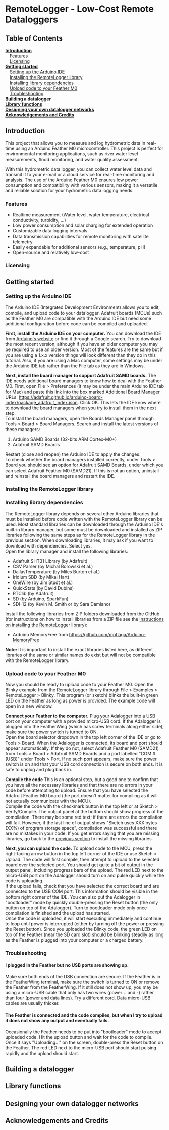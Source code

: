 # RemoteLogger - Low-Cost Remote Dataloggers

## Table of Contents
[**Introduction**](#introduction)<br>
&ensp;&ensp;[Features](#features)<br>
&ensp;&ensp;[Licensing](#licensing)<br>
[**Getting started**](#getting-started)<br>
&ensp;&ensp;[Setting up the Arduino IDE](#setting-up-the-arduino-ide)<br>
&ensp;&ensp;[Installing the RemoteLogger library](#installing-the-remotelogger-library)<br>
&ensp;&ensp;[Installing library dependencies](#installing-library-dependencies)<br>
&ensp;&ensp;[Upload code to your Feather M0](#upload-code-to-your-feather-m0)<br>
&ensp;&ensp;[Troubleshooting](#troubleshooting)<br>
[**Building a datalogger**](#building-a-datalogger)<br>
[**Library functions**](#library-functions)<br>
[**Designing your own datalogger networks**](#designing-your-own-datalogger-networks)<br>
[**Acknowledgements and Credits**](#acknowledgements-and-credits)<br>


## Introduction
This project that allows you to measure and log hydrometric data in real-time using an Arduino Feather M0 microcontroller. This project is perfect for environmental monitoring applications, such as river water level measurements, flood monitoring, and water quality assessment.

With this hydrometric data logger, you can collect water level data and transmit it to your e-mail or a cloud service for real-time monitoring and analysis. The use of the Arduino Feather M0 ensures low power consumption and compatibility with various sensors, making it a versatile and reliable solution for your hydrometric data logging needs.

### Features 
-   Realtime measurement (Water level, water temperature, electrical conductivity, turbidity, ...)
-   Low power consumption and solar charging for extended operation
-   Customizable data logging intervals
-   Data transmission capabilities for remote monitoring with satellite telemetry
-   Easily expandable for additional sensors (e.g., temperature, pH)
-   Open-source and relatively low-cost

### Licensing 

## Getting started
### Setting up the Arduino IDE
The Arduino IDE (Integrated Development Environment) allows you to edit, compile, and upload code to your datalogger. Adafruit boards (MCUs) such as the Feather M0 are compatible with the Arduino IDE but need some additional configuration before code can be compiled and uploaded.

**First, install the Arduino IDE on your computer.** You can download the IDE from [Arduino's website](https://www.arduino.cc/en/software) or find it through a Google search. Try to download the most recent version, although if you have an older computer you may be required to use an older version. Most of the features are the same but if you are using a 1.x.x version things will look different than they do in this tutorial. Also, if you are using a Mac computer, some settings may be under the Arduino IDE tab rather than the File tab as they are in Windows.

**Next, install the board manager to support Adafruit SAMD boards.** The IDE needs additional board managers to know how to deal with the Feather M0. First, open File > Preferences (it may be under the main Arduino IDE tab for Mac) and paste this link into the box marked Additional Board Manager URLs: https://adafruit.github.io/arduino-board-index/package_adafruit_index.json. Click OK. This lets the IDE know where to download the board managers when you try to install them in the next step.<br>
To install the board managers, open the Boards Manager panel through Tools > Board > Board Managers. Search and install the latest versions of these managers:
1. Arduino SAMD Boards (32-bits ARM Cortex-M0+)
2. Adafruit SAMD Boards<br>

Restart (close and reopen) the Arduino IDE to apply the changes.<br>
To check whether the board managers installed correctly, under Tools > Board you should see an option for Adafruit SAMD Boards, under which you can select Adafruit Feather M0 (SAMD21). If this is not an option, uninstall and reinstall the board managers and restart the IDE.

### Installing the RemoteLogger library
### Installing library dependencies
The RemoteLogger library depends on several other Arduino libraries that must be installed before code written with the RemoteLogger library can be used. Most standard libraries can be downloaded through the Arduino IDE's built-in library manager, but some must be downloaded and installed as ZIP libraries following the same steps as for the RemoteLogger library in the previous section. When downloading libraries, it may ask if you want to download with dependencies. Select yes.<br>
Open the library manager and install the following libraries:
- Adafruit SHT31 Library (by Adafruit)
- CSV Parser (by Michal Borowski et al.)
- DallasTemperature (by Miles Burton et al.)
- Iridium SBD (by Mikal Hart)
- OneWire (by Jim Studt et al.)
- QuickStats (by David Dubins)
- RTClib (by Adafruit)
- SD (by Arduino, SparkFun)
- SDI-12 (by Kevin M. Smith or by Sara Damiano)

Install the following libraries from ZIP folders downloaded from the GitHub (for instructions on how to install libraries from a ZIP file see the [instructions on installing the RemoteLogger library](#installing-the-remotelogger-library)):
- Arduino MemoryFree from https://github.com/mpflaga/Arduino-MemoryFree

**Note:** It is important to install the exact libraries listed here, as different libraries of the same or similar names do exist but will not be compatible with the RemoteLogger library. 

### Upload code to your Feather M0
Now you should be ready to upload code to your Feather M0. Open the Blinky example from the RemoteLogger library through File > Examples > RemoteLogger > Blinky. This program (or sketch) blinks the built-in green LED on the Feather as long as power is provided. The example code will open in a new window.<br>

**Connect your Feather to the computer.** Plug your Adalogger into a USB port on your computer with a provided micro-USB cord. If the Adalogger is plugged into the FeatherWing (which has screw terminals along either side), make sure the power switch is turned to ON.<br>
Open the board selector dropdown in the top left corner of the IDE or go to Tools > Board. When the Adalogger is connected, its board and port should appear automatically. If they do not, select Adafruit Feather M0 (SAMD21) from Tools > Board > Adafruit SAMD Boards and a port labelled "COM # (USB)" under Tools > Port. If no such port appears, make sure the power switch is on and that your USB cord connection is secure on both ends. It is safe to unplug and plug back in.

**Compile the code** This is an optional step, but a good one to confirm that you have all the necessary libraries and that there are no errors in your code before attempting to upload. Ensure that you have selected the Adafruit Feather M0 board (the port doesn't matter for compiling as it will not actually communicate with the MCU).<br>
Compile the code with the checkmark button in the top left or at Sketch > Verify/Compile. The output panel at the bottom should show progress of the compilation. There may be some red text; if there are errors the compilation will fail. However, if the last line of output shows "Sketch uses XXX bytes (XX%) of program storage space", compilation was successful and there are no mistakes in your code. If you get errors saying that you are missing libraries, go back to the [previous section](#installing-library-dependencies) to install the missing libraries. 

**Next, you can upload the code.** To upload code to the MCU, press the right-facing arrow button in the top left corner of the IDE or use Sketch > Upload. The code will first compile, then attempt to upload to the selected board over the selected port. You should get quite a bit of output in the output panel, including progress bars of the upload. The red LED next to the micro-USB port on the Adalogger should turn on and pulse quickly while the code is uploading.<br>
If the upload fails, check that you have selected the correct board and are connected to the USB COM port. This information should be visible in the bottom right corner of the IDE. You can also put the Adalogger in "bootloader" mode by quickly double-pressing the Reset button (the only button on top of the Adalogger). Turn to bootloader mode only once compilation is finished and the upload has started.<br>
Once the code is uploaded, it will start executing immediately and continue to loop until power is interrupted (either by turning off the power or pressing the Reset button). Since you uploaded the Blinky code, the green LED on top of the Feather (near the SD card slot) should be blinking steadily as long as the Feather is plugged into your computer or a charged battery.

### Troubleshooting
#### I plugged in the Feather but no USB ports are showing up.
Make sure both ends of the USB connection are secure. If the Feather is in the FeatherWing terminal, make sure the switch is turned to ON or remove the Feather from the FeatherWing. If it still does not show up, you may be using a micro-USB cable that only has two wires (power + and -) rather than four (power and data lines). Try a different cord. Data micro-USB cables are usually thicker. 
#### The Feather is connected and the code compiles, but when I try to upload it does not show any output and eventually fails.
Occasionally the Feather needs to be put into "bootloader" mode to accept uploaded code. Hit the upload button and wait for the code to compile. Once it says "Uploading..." on the screen, double-press the Reset button on the Feather. The red LED next to the micro-USB port should start pulsing rapidly and the upload should start. 

## Building a datalogger
## Library functions
## Designing your own datalogger networks

## Acknowledgements and Credits